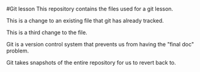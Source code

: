 #Git lesson
This repository contains the files used for a git lesson.

This is a change to an existing file that git has already tracked.

This is a third change to the file.

Git is a version control system that prevents us from having the  "final doc" problem.

Git takes snapshots of the entire repository for us to revert back to.
